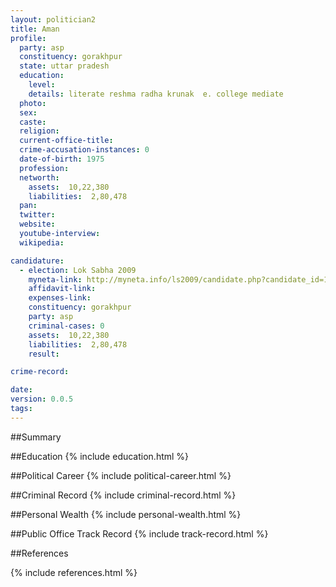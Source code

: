 ```yaml
---
layout: politician2
title: Aman
profile: 
  party: asp
  constituency: gorakhpur
  state: uttar pradesh
  education: 
    level: 
    details: literate reshma radha krunak  e. college mediate
  photo: 
  sex: 
  caste: 
  religion: 
  current-office-title: 
  crime-accusation-instances: 0
  date-of-birth: 1975
  profession: 
  networth: 
    assets:  10,22,380
    liabilities:  2,80,478
  pan: 
  twitter: 
  website: 
  youtube-interview: 
  wikipedia: 

candidature: 
  - election: Lok Sabha 2009
    myneta-link: http://myneta.info/ls2009/candidate.php?candidate_id=1204
    affidavit-link: 
    expenses-link: 
    constituency: gorakhpur 
    party: asp
    criminal-cases: 0
    assets:  10,22,380
    liabilities:  2,80,478
    result:  

crime-record: 

date: 
version: 0.0.5
tags: 
---
```

##Summary


##Education
{% include education.html %}


##Political Career
{% include political-career.html %}


##Criminal Record
{% include criminal-record.html %}


##Personal Wealth
{% include personal-wealth.html %}


##Public Office Track Record
{% include track-record.html %}


##References


{% include references.html %}